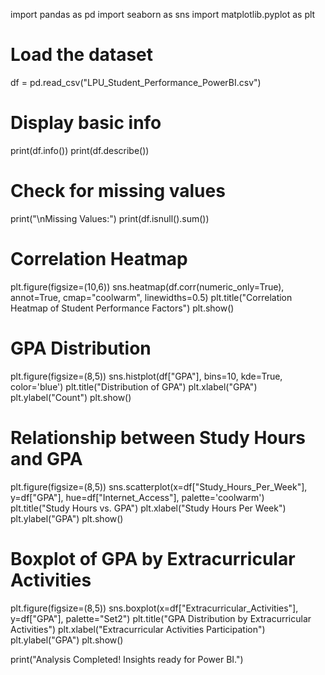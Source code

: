 import pandas as pd
import seaborn as sns
import matplotlib.pyplot as plt

# Load the dataset
df = pd.read_csv("LPU_Student_Performance_PowerBI.csv")

# Display basic info
print(df.info())
print(df.describe())

# Check for missing values
print("\nMissing Values:")
print(df.isnull().sum())

# Correlation Heatmap
plt.figure(figsize=(10,6))
sns.heatmap(df.corr(numeric_only=True), annot=True, cmap="coolwarm", linewidths=0.5)
plt.title("Correlation Heatmap of Student Performance Factors")
plt.show()

# GPA Distribution
plt.figure(figsize=(8,5))
sns.histplot(df["GPA"], bins=10, kde=True, color='blue')
plt.title("Distribution of GPA")
plt.xlabel("GPA")
plt.ylabel("Count")
plt.show()

# Relationship between Study Hours and GPA
plt.figure(figsize=(8,5))
sns.scatterplot(x=df["Study_Hours_Per_Week"], y=df["GPA"], hue=df["Internet_Access"], palette='coolwarm')
plt.title("Study Hours vs. GPA")
plt.xlabel("Study Hours Per Week")
plt.ylabel("GPA")
plt.show()

# Boxplot of GPA by Extracurricular Activities
plt.figure(figsize=(8,5))
sns.boxplot(x=df["Extracurricular_Activities"], y=df["GPA"], palette="Set2")
plt.title("GPA Distribution by Extracurricular Activities")
plt.xlabel("Extracurricular Activities Participation")
plt.ylabel("GPA")
plt.show()

print("Analysis Completed! Insights ready for Power BI.")
